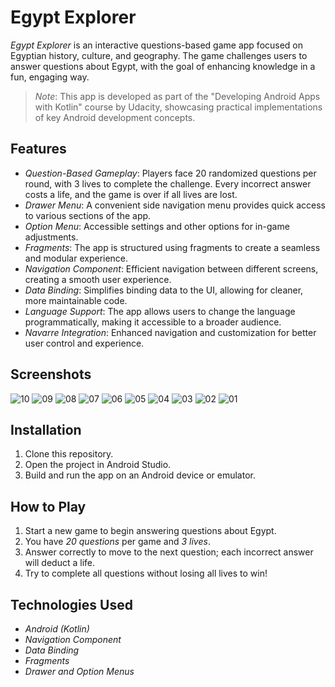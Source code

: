 # Egypt Explorer

*Egypt Explorer* is an interactive questions-based game app focused on Egyptian history, culture, and geography. The game challenges users to answer questions about Egypt, with the goal of enhancing knowledge in a fun, engaging way.

> *Note*: This app is developed as part of the "Developing Android Apps with Kotlin" course by Udacity, showcasing practical implementations of key Android development concepts.

## Features

- *Question-Based Gameplay*: Players face 20 randomized questions per round, with 3 lives to complete the challenge. Every incorrect answer costs a life, and the game is over if all lives are lost.
- *Drawer Menu*: A convenient side navigation menu provides quick access to various sections of the app.
- *Option Menu*: Accessible settings and other options for in-game adjustments.
- *Fragments*: The app is structured using fragments to create a seamless and modular experience.
- *Navigation Component*: Efficient navigation between different screens, creating a smooth user experience.
- *Data Binding*: Simplifies binding data to the UI, allowing for cleaner, more maintainable code.
- *Language Support*: The app allows users to change the language programmatically, making it accessible to a broader audience.
- *Navarre Integration*: Enhanced navigation and customization for better user control and experience.

## Screenshots
![10](https://github.com/user-attachments/assets/f69b632c-a291-40f8-9329-81930b8bb716)
![09](https://github.com/user-attachments/assets/3692435f-cc0e-46ae-9742-2a9f73197062)
![08](https://github.com/user-attachments/assets/55a0093e-049c-45b7-b269-edaaf2aacc0e)
![07](https://github.com/user-attachments/assets/52771e35-27bd-4c95-a805-1f3cb331ee25)
![06](https://github.com/user-attachments/assets/1c19b0df-3510-42c0-8419-d2caa41d62d1)
![05](https://github.com/user-attachments/assets/e9deadf0-6afc-4465-8c50-c815c56af3d5)
![04](https://github.com/user-attachments/assets/366cbfa8-9ed2-4b79-af22-a682bfdca04c)
![03](https://github.com/user-attachments/assets/5b28d95f-8996-4199-9ed7-697857859d97)
![02](https://github.com/user-attachments/assets/dd5f5e66-0ee9-4bf7-b5c5-f2da6a2489aa)
![01](https://github.com/user-attachments/assets/218565ab-3009-4077-8bc8-29dad0d06702)


## Installation

1. Clone this repository.
2. Open the project in Android Studio.
3. Build and run the app on an Android device or emulator.

## How to Play

1. Start a new game to begin answering questions about Egypt.
2. You have *20 questions* per game and *3 lives*.
3. Answer correctly to move to the next question; each incorrect answer will deduct a life.
4. Try to complete all questions without losing all lives to win!

## Technologies Used

- *Android (Kotlin)*
- *Navigation Component*
- *Data Binding*
- *Fragments*
- *Drawer and Option Menus*
